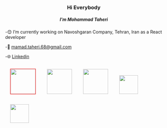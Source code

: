 <link href="./style.css" rel="stylesheet"></link>

<div align="center">
<h3>Hi Everybody</h3> 
<h5>I'm Mohammad Taheri</h5>
</div>



-😊 I’m currently working on Navoshgaran Company, Tehran, Iran as a React developer

-📧 mamad.taheri.68@gmail.com

-🌐 [Linkedin](https://www.linkedin.com/in/mohammad-taheri1/)
 
<div class="container">
 <img class="logo" src="./images/react2.png" style="width:80px;heigth:80px;margin:1rem; border: 1px solid red;" />
 <img class="logo" src="./images/Typescript.png" style="width:80px;heigth:80px;margin:1rem;" />
 <img class="logo" src="./images/js.png" style="width:80px;heigth:80px;margin:1rem;" />
 <img class="logo" src="./images/html5.png" style="width:60px;heigth:60px;margin:1rem;" />
 <img class="logo" src="./images/css3.png" style="width:60px;heigth:60px;margin:1rem;" />
</div>
